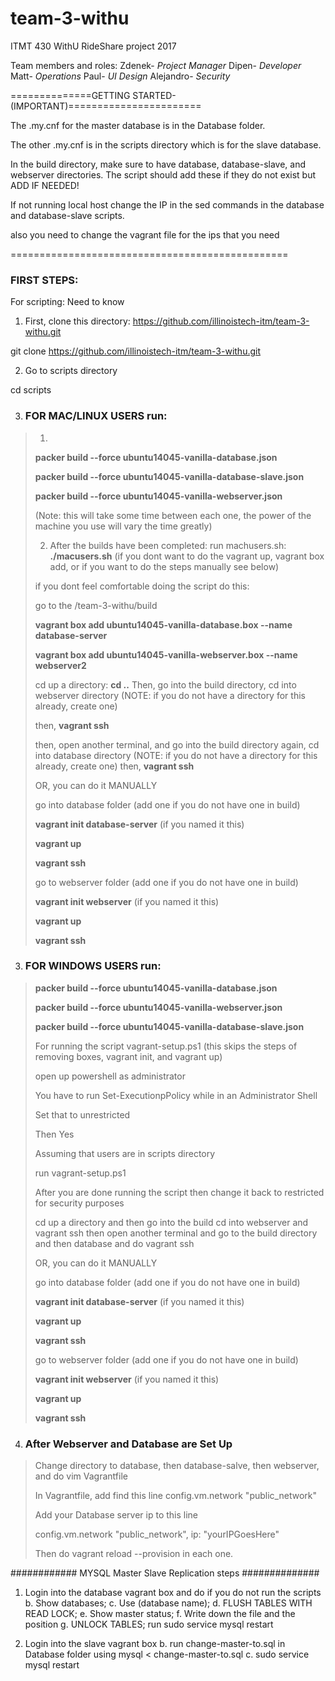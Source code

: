 # team-3-withu
ITMT 430 WithU RideShare project 2017

Team members and roles:
Zdenek- *Project Manager*
Dipen- *Developer*
Matt- *Operations*
Paul- *UI Design* 
Alejandro- *Security*

==============GETTING STARTED-(IMPORTANT)=======================

The .my.cnf for the master database is in the 
Database folder.

The other .my.cnf is in the scripts directory
which is for the slave database.

In the build directory, make sure to have database, database-slave,
and webserver directories. The script should add these if they do not exist but ADD IF NEEDED!

If not running local host change the IP in
the sed commands in the database and 
database-slave scripts.

also you need to change the vagrant file
for the ips that you need

================================================

### FIRST STEPS: 
For scripting: Need to know

1. First, clone this directory:
https://github.com/illinoistech-itm/team-3-withu.git

git clone https://github.com/illinoistech-itm/team-3-withu.git

2. Go to scripts directory

cd scripts

3. ### FOR MAC/LINUX USERS run:
>
> 1.
><b>packer build --force ubuntu14045-vanilla-database.json</b>
>
><b>packer build --force ubuntu14045-vanilla-database-slave.json</b>
>
><b>packer build --force ubuntu14045-vanilla-webserver.json</b>
>
>(Note: this will take some time between each one, the power of the machine you use will vary the time greatly)
>
>
> 2. After the builds have been completed:
> run machusers.sh:
> <b>./macusers.sh</b>
> (if you dont want to do the vagrant up, vagrant box add, or if you want to do the steps manually see below)
>
>
>if you dont feel comfortable doing the script do this:
>
>go to the /team-3-withu/build
>
><b>vagrant box add ubuntu14045-vanilla-database.box --name database-server</b>
>
><b>vagrant box add ubuntu14045-vanilla-webserver.box --name webserver2</b>
>
>cd up a directory:
><b>cd ..</b>
>Then, go into the build directory, cd into webserver directory (NOTE: if you do not have a directory for this already, create one) 
>
> then, <b>vagrant ssh</b>
>
>then, open another terminal, and go into the build directory again, cd into database directory (NOTE: if you do not have a directory for this already, create one)
>then, <b>vagrant ssh</b>
>
>OR, you can do it MANUALLY
>
>go into database folder (add one if you do not have one in build)
>
><b>vagrant init database-server</b> (if you named it this)
>
><b>vagrant up</b>
>
><b>vagrant ssh</b>
>
>go to webserver folder (add one if you do not have one in build) 
>
><b>vagrant init webserver</b> (if you named it this)
>
><b>vagrant up</b> 
>
><b>vagrant ssh</b>

3. ### FOR WINDOWS USERS run:
>
><b>packer build --force ubuntu14045-vanilla-database.json</b>
>
><b>packer build --force ubuntu14045-vanilla-webserver.json</b>
>
><b>packer build --force ubuntu14045-vanilla-database-slave.json</b>
>
>For running the script vagrant-setup.ps1 (this skips the steps of removing boxes, vagrant init, and vagrant up)
>
>open up powershell as administrator 
>
>You have to run Set-ExecutionpPolicy while in an Administrator Shell
>
>Set that to unrestricted
>
>Then Yes
>
>Assuming that users are in scripts directory
>
>run vagrant-setup.ps1
>
>After you are done running the script then change it back to restricted for security purposes
>
>cd up a directory and then go into the build cd into webserver and vagrant ssh
>then open another terminal and go to the build directory and then database and do vagrant ssh
>
>OR, you can do it MANUALLY
>
>go into database folder (add one if you do not have one in build)
>
><b>vagrant init database-server</b> (if you named it this)
>
><b>vagrant up</b>
>
><b>vagrant ssh</b>
>
>go to webserver folder (add one if you do not have one in build) 
>
><b>vagrant init webserver</b> (if you named it this)
>
><b>vagrant up</b> 
>
><b>vagrant ssh</b>

4. ### After Webserver and Database are Set Up
>Change directory to database, then database-salve, then webserver, and do vim Vagrantfile
>
>In Vagrantfile, add find this line config.vm.network "public_network"
>
>Add your Database server ip to this line
>
>config.vm.network "public_network", ip: "yourIPGoesHere"
>
>Then do vagrant reload --provision in each one.
>

############ MYSQL Master Slave Replication steps ##############

1. Login into the database vagrant box and do if you do not run the scripts
  	b. Show databases;
		c. Use (database name);
		d. FLUSH TABLES WITH READ LOCK;
		e. Show master status;
    f. Write down the file and the position
    g. UNLOCK TABLES;
  run sudo service mysql restart
    
2. Login into the slave vagrant box
    b. run change-master-to.sql in Database folder using mysql < change-master-to.sql 
    c. sudo service mysql restart


